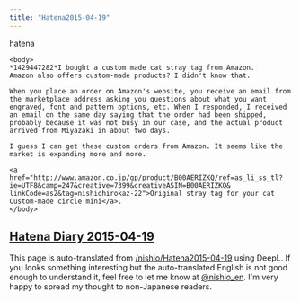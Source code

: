 ```yaml
---
title: "Hatena2015-04-19"
---
```


hatena

```
<body>
*1429447282*I bought a custom made cat stray tag from Amazon.
Amazon also offers custom-made products? I didn't know that.

When you place an order on Amazon's website, you receive an email from the marketplace address asking you questions about what you want engraved, font and pattern options, etc. When I responded, I received an email on the same day saying that the order had been shipped, probably because it was not busy in our case, and the actual product arrived from Miyazaki in about two days.

I guess I can get these custom orders from Amazon. It seems like the market is expanding more and more.

<a href="http://www.amazon.co.jp/gp/product/B00AERIZKQ/ref=as_li_ss_tl?ie=UTF8&camp=247&creative=7399&creativeASIN=B00AERIZKQ& linkCode=as2&tag=nishiohirokaz-22">Original stray tag for your cat Custom-made circle mini</a>.
</body>
```


[Hatena Diary 2015-04-19](https://nishiohirokazu.hatenadiary.org/archive/2015/04/19)
---
This page is auto-translated from [/nishio/Hatena2015-04-19](https://scrapbox.io/nishio/Hatena2015-04-19) using DeepL. If you looks something interesting but the auto-translated English is not good enough to understand it, feel free to let me know at [@nishio_en](https://twitter.com/nishio_en). I'm very happy to spread my thought to non-Japanese readers.